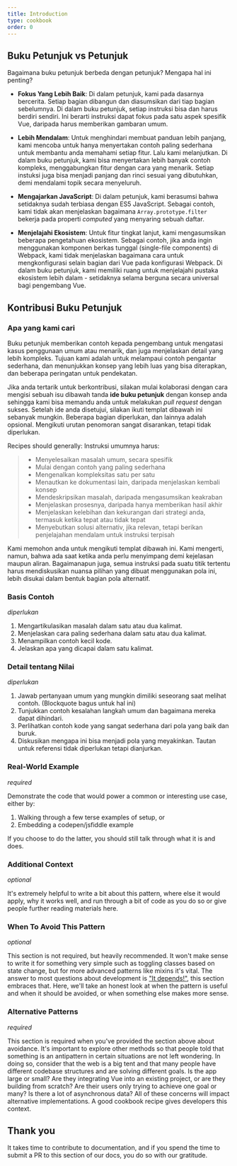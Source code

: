 ```yaml
---
title: Introduction
type: cookbook
order: 0
---
```


## Buku Petunjuk vs Petunjuk

Bagaimana buku petunjuk berbeda dengan petunjuk? Mengapa hal ini penting?

* **Fokus Yang Lebih Baik**: Di dalam petunjuk, kami pada dasarnya bercerita. Setiap bagian dibangun dan diasumsikan dari tiap bagian sebelumnya. Di dalam buku petunjuk, setiap instruksi bisa dan harus berdiri sendiri. Ini berarti instruksi dapat fokus pada satu aspek spesifik Vue, daripada harus memberikan gambaran umum. 

* **Lebih Mendalam**: Untuk menghindari membuat panduan lebih panjang, kami mencoba untuk hanya menyertakan contoh paling sederhana untuk membantu anda memahami setiap fitur. Lalu kami melanjutkan. Di dalam buku petunjuk, kami bisa menyertakan lebih banyak contoh kompleks, menggabungkan fitur dengan cara yang menarik. Setiap instuksi juga bisa menjadi panjang dan rinci sesuai yang dibutuhkan, demi mendalami topik secara menyeluruh.

* **Mengajarkan JavaScript**: Di dalam petunjuk, kami berasumsi bahwa setidaknya sudah terbiasa dengan ES5 JavaScript. Sebagai contoh, kami tidak akan menjelaskan bagaimana `Array.prototype.filter` bekerja pada properti _computed_ yang menyaring sebuah daftar.

* **Menjelajahi Ekosistem**: Untuk fitur tingkat lanjut, kami mengasumsikan beberapa pengetahuan ekosistem. Sebagai contoh, jika anda ingin menggunakan komponen berkas tunggal (single-file components) di Webpack, kami tidak menjelaskan bagaimana cara untuk mengkonfigurasi selain bagian dari Vue pada konfigurasi Webpack. Di dalam buku petunjuk, kami memiliki ruang untuk menjelajahi pustaka ekosistem lebih dalam - setidaknya selama berguna secara universal bagi pengembang Vue.

## Kontribusi Buku Petunjuk

### Apa yang kami cari

Buku petunjuk memberikan contoh kepada pengembang untuk mengatasi kasus penggunaan umum atau menarik, dan juga menjelaskan detail yang lebih kompleks. Tujuan kami adalah untuk melampaui contoh pengantar sederhana, dan menunjukkan konsep yang lebih luas yang bisa diterapkan, dan beberapa peringatan untuk pendekatan.

Jika anda tertarik untuk berkontribusi, silakan mulai kolaborasi dengan cara mengisi sebuah isu dibawah tanda **ide buku petunjuk** dengan konsep anda sehingga kami bisa memandu anda untuk melakukan _pull request_ dengan sukses. Setelah ide anda disetujui, silakan ikuti templat dibawah ini sebanyak mungkin. Beberapa bagian diperlukan, dan lainnya adalah opsional. Mengikuti urutan penomoran sangat disarankan, tetapi tidak diperlukan. 

Recipes should generally:
Instruksi umumnya harus:

> * Menyelesaikan masalah umum, secara spesifik
> * Mulai dengan contoh yang paling sederhana
> * Mengenalkan kompleksitas satu per satu
> * Menautkan ke dokumentasi lain, daripada menjelaskan kembali konsep 
> * Mendeskripsikan masalah, daripada mengasumsikan keakraban
> * Menjelaskan prosesnya, daripada hanya memberikan hasil akhir
> * Menjelaskan kelebihan dan kekurangan dari strategi anda, termasuk ketika tepat atau tidak tepat
> * Menyebutkan solusi alternativ, jika relevan, tetapi berikan penjelajahan mendalam untuk instruksi terpisah

Kami memohon anda untuk mengikuti templat dibawah ini. Kami mengerti, namun, bahwa ada saat ketika anda perlu menyimpang demi kejelasan maupun aliran. Bagaimanapun juga, semua instruksi pada suatu titik tertentu harus mendiskusikan nuansa pilihan yang dibuat menggunakan pola ini, lebih disukai dalam bentuk bagian pola alternatif.

### Basis Contoh

_diperlukan_

1.  Mengartikulasikan masalah dalam satu atau dua kalimat.
2.  Menjelaskan cara paling sederhana dalam satu atau dua kalimat.
3.  Menampilkan contoh kecil kode.
4.  Jelaskan apa yang dicapai dalam satu kalimat. 

### Detail tentang Nilai

_diperlukan_

1.  Jawab pertanyaan umum yang mungkin dimiliki seseorang saat melihat contoh. (Blockquote bagus untuk hal ini)
2.  Tunjukkan contoh kesalahan langkah umum dan bagaimana mereka dapat dihindari.
3.  Perlihatkan contoh kode yang sangat sederhana dari pola yang baik dan buruk.
4.  Diskusikan mengapa ini bisa menjadi pola yang meyakinkan. Tautan untuk referensi tidak diperlukan tetapi dianjurkan.

### Real-World Example

_required_

Demonstrate the code that would power a common or interesting use case, either by:

1.  Walking through a few terse examples of setup, or
2.  Embedding a codepen/jsfiddle example

If you choose to do the latter, you should still talk through what it is and does.

### Additional Context

_optional_

It's extremely helpful to write a bit about this pattern, where else it would apply, why it works well, and run through a bit of code as you do so or give people further reading materials here.

### When To Avoid This Pattern

_optional_

This section is not required, but heavily recommended. It won't make sense to write it for something very simple such as toggling classes based on state change, but for more advanced patterns like mixins it's vital. The answer to most questions about development is ["It depends!"](https://codepen.io/rachsmith/pen/YweZbG), this section embraces that. Here, we'll take an honest look at when the pattern is useful and when it should be avoided, or when something else makes more sense.

### Alternative Patterns

_required_

This section is required when you've provided the section above about avoidance. It's important to explore other methods so that people told that something is an antipattern in certain situations are not left wondering. In doing so, consider that the web is a big tent and that many people have different codebase structures and are solving different goals. Is the app large or small? Are they integrating Vue into an existing project, or are they building from scratch? Are their users only trying to achieve one goal or many? Is there a lot of asynchronous data? All of these concerns will impact alternative implementations. A good cookbook recipe gives developers this context.

## Thank you

It takes time to contribute to documentation, and if you spend the time to submit a PR to this section of our docs, you do so with our gratitude.
